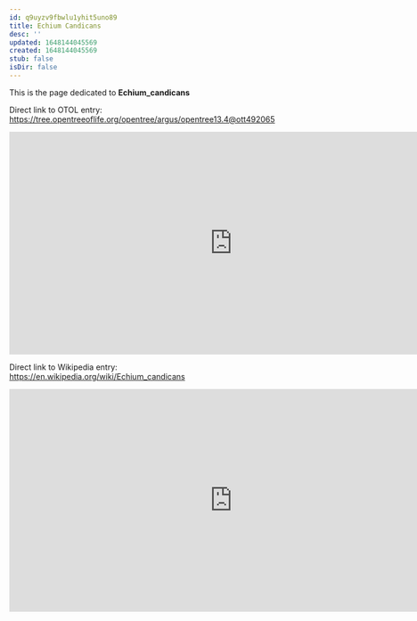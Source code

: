 ```yaml
---
id: q9uyzv9fbwlu1yhit5uno89
title: Echium Candicans
desc: ''
updated: 1648144045569
created: 1648144045569
stub: false
isDir: false
---
```

This is the page dedicated to **Echium_candicans**


Direct link to OTOL entry: https://tree.opentreeoflife.org/opentree/argus/opentree13.4@ott492065



<html>
    <body>
    <iframe src="https://tree.opentreeoflife.org/opentree/argus/opentree13.4@ott492065"
    width="800" height="400" frameborder="0" allowfullscreen> </iframe>
    </body>
</html>
    


Direct link to Wikipedia entry: https://en.wikipedia.org/wiki/Echium_candicans



<html>
    <body>
    <iframe src="https://en.wikipedia.org/wiki/Echium_candicans"
    width="800" height="400" frameborder="0" allowfullscreen> </iframe>
    </body>
</html>
    
